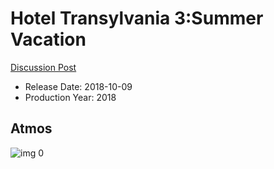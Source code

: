 # Hotel Transylvania 3:Summer Vacation

[Discussion Post](https://www.avsforum.com/threads/bass-eq-for-filtered-movies.2995212/post-56870030)

* Release Date: 2018-10-09
* Production Year: 2018

## Atmos

![img 0](https://i.imgur.com/FE9peWr.jpg)

